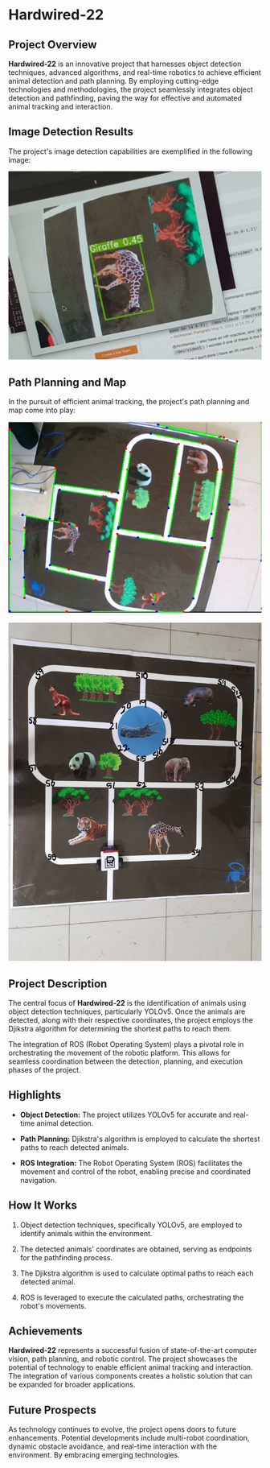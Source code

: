 # Hardwired-22

## Project Overview

**Hardwired-22** is an innovative project that harnesses object detection techniques, advanced algorithms, and real-time robotics to achieve efficient animal detection and path planning. By employing cutting-edge technologies and methodologies, the project seamlessly integrates object detection and pathfinding, paving the way for effective and automated animal tracking and interaction.

## Image Detection Results

The project's image detection capabilities are exemplified in the following image:

![Animal Detection](aa.jpeg)

## Path Planning and Map

In the pursuit of efficient animal tracking, the project's path planning and map come into play:

![Map 1](a.jpeg)

![Map 2](u.png)

## Project Description

The central focus of **Hardwired-22** is the identification of animals using object detection techniques, particularly YOLOv5. Once the animals are detected, along with their respective coordinates, the project employs the Djikstra algorithm for determining the shortest paths to reach them. 

The integration of ROS (Robot Operating System) plays a pivotal role in orchestrating the movement of the robotic platform. This allows for seamless coordination between the detection, planning, and execution phases of the project.

## Highlights

- **Object Detection:** The project utilizes YOLOv5 for accurate and real-time animal detection.

- **Path Planning:** Djikstra's algorithm is employed to calculate the shortest paths to reach detected animals.

- **ROS Integration:** The Robot Operating System (ROS) facilitates the movement and control of the robot, enabling precise and coordinated navigation.

## How It Works

1. Object detection techniques, specifically YOLOv5, are employed to identify animals within the environment.

2. The detected animals' coordinates are obtained, serving as endpoints for the pathfinding process.

3. The Djikstra algorithm is used to calculate optimal paths to reach each detected animal.

4. ROS is leveraged to execute the calculated paths, orchestrating the robot's movements.

## Achievements

**Hardwired-22** represents a successful fusion of state-of-the-art computer vision, path planning, and robotic control. The project showcases the potential of technology to enable efficient animal tracking and interaction. The integration of various components creates a holistic solution that can be expanded for broader applications.

## Future Prospects

As technology continues to evolve, the project opens doors to future enhancements. Potential developments include multi-robot coordination, dynamic obstacle avoidance, and real-time interaction with the environment. By embracing emerging technologies.

